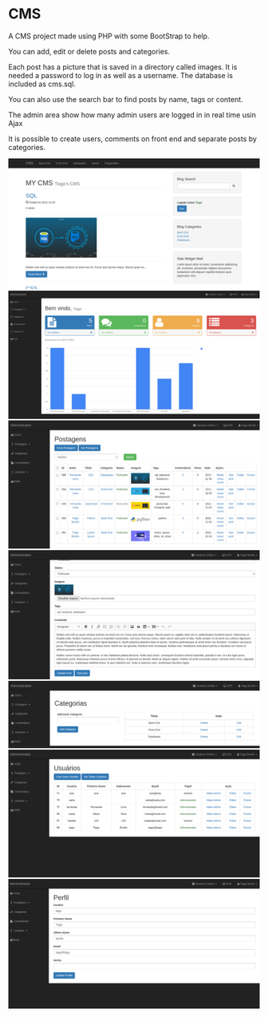 # CMS
A CMS project made using PHP with some BootStrap to help.

You can add, edit or delete posts and categories. 

Each post has a picture that is saved in a directory called images.
It is needed a password to log in as well as a username. 
The database is included as cms.sql.

You can also use the search bar to find posts by name, tags or content.

The admin area show how many admin users are logged in in real time usin Ajax

It is possible to create users, comments on front end and separate posts by categories.

![CMS](images/printscreens/1.png)
![CMS](images/printscreens/2.png)
![CMS](images/printscreens/3.png)
![CMS](images/printscreens/4.png)
![CMS](images/printscreens/5.png)
![CMS](images/printscreens/6.png)
![CMS](images/printscreens/7.png)
